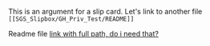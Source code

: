 This is an argument for a slip card.
Let's link to another file `[[SGS_Slipbox/GH_Priv_Test/README]]`

Readme file
[link with full path, do i need that?](SGS_Slipbox/GH_Priv_Test/README.md)